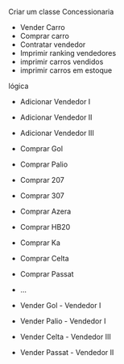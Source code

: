 Criar um classe Concessionaria
  - Vender Carro
  - Comprar carro
  - Contratar vendedor
  - Imprimir ranking vendedores
  - imprimir carros vendidos
  - imprimir carros em estoque


lógica
  - Adicionar Vendedor I
  - Adicionar Vendedor II
  - Adicionar Vendedor III
	
  - Comprar Gol
  - Comprar Palio
  - Comprar 207
  - Comprar 307
  - Comprar Azera
  - Comprar HB20
  - Comprar Ka
  - Comprar Celta
  - Comprar Passat
  - ...

  - Vender Gol - Vendedor I
  - Vender Palio - Vendedor I
  - Vender Celta - Vendedor III
  - Vender Passat - Vendedor II
